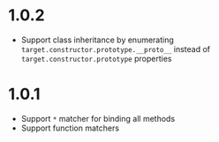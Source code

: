 # 1.0.2

- Support class inheritance by enumerating `target.constructor.prototype.__proto__` instead of `target.constructor.prototype` properties

# 1.0.1

- Support `*` matcher for binding all methods
- Support function matchers
